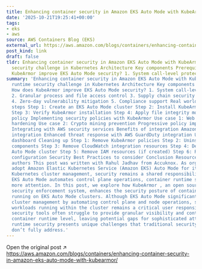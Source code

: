 ```yaml
---
title: Enhancing container security in Amazon EKS Auto Mode with KubeArmor
date: '2025-10-21T19:25:41+00:00'
tags:
- eks
- aws
source: AWS Containers Blog (EKS)
external_url: https://aws.amazon.com/blogs/containers/enhancing-container-security-in-amazon-eks-auto-mode-with-kubearmor/
post_kind: link
draft: false
tldr: Enhancing container security in Amazon EKS Auto Mode with KubeArmor The runtime
  security challenge in Kubernetes Architecture Key components Prerequisites How does
  KubeArmor improve EKS Auto Mode security? 1. System call-level protection 2.
summary: 'Enhancing container security in Amazon EKS Auto Mode with KubeArmor The
  runtime security challenge in Kubernetes Architecture Key components Prerequisites
  How does KubeArmor improve EKS Auto Mode security? 1. System call-level protection
  2. Granular process and file access control 3. Supply chain security enhancement
  4. Zero-day vulnerability mitigation 5. Compliance support Real world use case Deployment
  steps Step 1: Create an EKS Auto Mode cluster Step 2: Install KubeArmor using Helm
  Step 3: Verify KubeArmor installation Step 4: Apply file integrity monitoring/protection
  policy Implementing security policies with KubeArmor Use case 1: Web application
  hardening Use case 2: Crypto mining prevention Progressive policy implementation
  Integrating with AWS security services Benefits of integration Amazon CloudWatch
  integration Enhanced threat response with AWS GuardDuty integration Unified security
  dashboard Cleaning up Step 1: Remove KubeArmor policies Step 2: Uninstall KubeArmor
  components Step 3: Remove CloudWatch integration resources Step 4: Delete the EKS
  Auto Mode cluster Step 5: Remove IAM resources (if created) Step 6: Remove local
  configuration Security Best Practices to consider Conclusion Resources About the
  authors This post was written with Rahul Jadhav from Accuknox. As organizations
  adopt Amazon Elastic Kubernetes Service (Amazon EKS) Auto Mode for its streamlined
  Kubernetes cluster management, security remains a shared responsibility. Although
  EKS Auto Mode automates control plane operations, container runtime security needs
  more attention. In this post, we explore how KubeArmor , an open source container-aware
  security enforcement system, enhances the security posture of containerized workloads
  running on EKS Auto Mode clusters. Although EKS Auto Mode significantly streamlines
  cluster management by automating control plane and node operations, securing the
  workloads running within the cluster remains a critical user responsibility. Traditional
  security tools often struggle to provide granular visibility and control at the
  container runtime level, leaving potential gaps for sophisticated attacks. Container
  runtime security presents unique challenges that traditional security approaches
  don’t fully address.'
---
```

Open the original post ↗ https://aws.amazon.com/blogs/containers/enhancing-container-security-in-amazon-eks-auto-mode-with-kubearmor/

